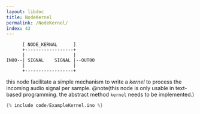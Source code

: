```yaml
---
layout: libdoc
title: NodeKernel
permalink: /NodeKernel/
index: 43
---
```


          [ NODE_KERNAL      ]       
          +------------------+       
          |                  |       
    IN00--| SIGNAL    SIGNAL |--OUT00
          |                  |       
          +------------------+       

this node facilitate a simple mechanism to write a *kernel* to process the incoming audio signal per sample. @note(this node is only usable in text-based programming. the abstract method `kernel` needs to be implemented.)


```c
{% include code/ExampleKernel.ino %}
```

